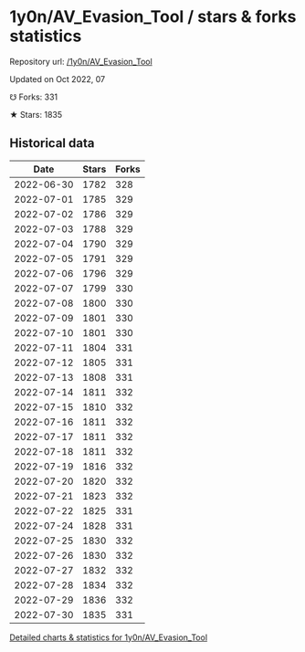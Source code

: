 # 1y0n/AV_Evasion_Tool / stars & forks statistics

Repository url: [/1y0n/AV_Evasion_Tool](https://github.com/1y0n/AV_Evasion_Tool)

Updated on Oct 2022, 07

☋ Forks: 331

★ Stars: 1835

## Historical data
| Date | Stars | Forks |
|------|-------|-------|
| 2022-06-30 | 1782 | 328 | 
| 2022-07-01 | 1785 | 329 | 
| 2022-07-02 | 1786 | 329 | 
| 2022-07-03 | 1788 | 329 | 
| 2022-07-04 | 1790 | 329 | 
| 2022-07-05 | 1791 | 329 | 
| 2022-07-06 | 1796 | 329 | 
| 2022-07-07 | 1799 | 330 | 
| 2022-07-08 | 1800 | 330 | 
| 2022-07-09 | 1801 | 330 | 
| 2022-07-10 | 1801 | 330 | 
| 2022-07-11 | 1804 | 331 | 
| 2022-07-12 | 1805 | 331 | 
| 2022-07-13 | 1808 | 331 | 
| 2022-07-14 | 1811 | 332 | 
| 2022-07-15 | 1810 | 332 | 
| 2022-07-16 | 1811 | 332 | 
| 2022-07-17 | 1811 | 332 | 
| 2022-07-18 | 1811 | 332 | 
| 2022-07-19 | 1816 | 332 | 
| 2022-07-20 | 1820 | 332 | 
| 2022-07-21 | 1823 | 332 | 
| 2022-07-22 | 1825 | 331 | 
| 2022-07-24 | 1828 | 331 | 
| 2022-07-25 | 1830 | 332 | 
| 2022-07-26 | 1830 | 332 | 
| 2022-07-27 | 1832 | 332 | 
| 2022-07-28 | 1834 | 332 | 
| 2022-07-29 | 1836 | 332 | 
| 2022-07-30 | 1835 | 331 | 


[Detailed charts & statistics for 1y0n/AV_Evasion_Tool](https://reviewgithub.com/rep/1y0n/AV_Evasion_Tool)
